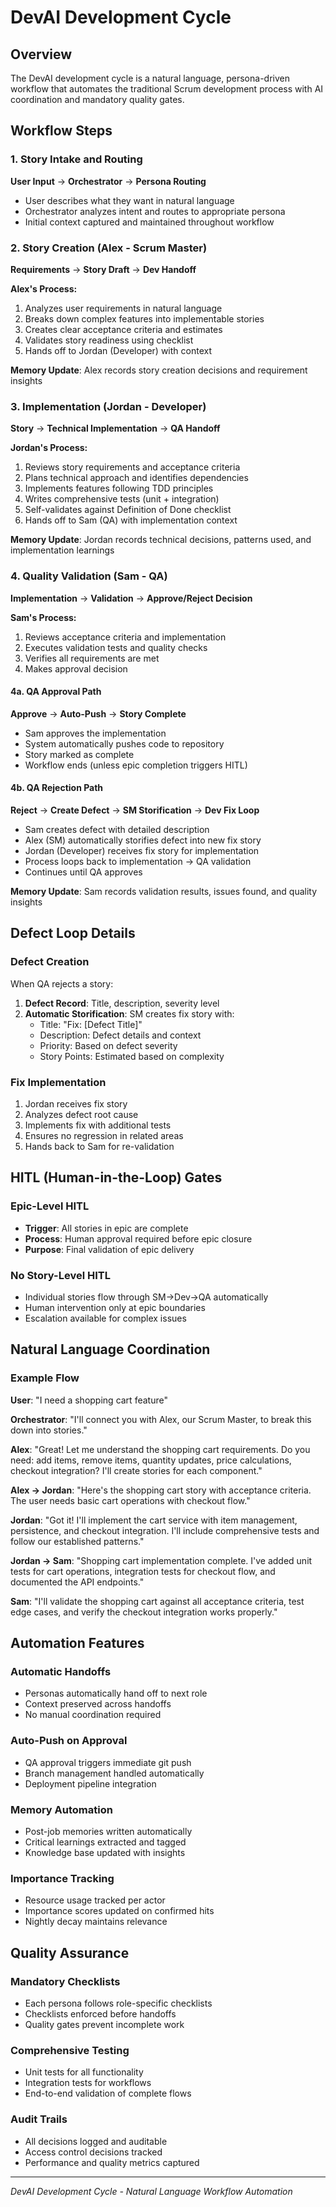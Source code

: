 # DevAI Development Cycle

## Overview

The DevAI development cycle is a natural language, persona-driven workflow that automates the traditional Scrum development process with AI coordination and mandatory quality gates.

## Workflow Steps

### 1. Story Intake and Routing

**User Input** → **Orchestrator** → **Persona Routing**

- User describes what they want in natural language
- Orchestrator analyzes intent and routes to appropriate persona
- Initial context captured and maintained throughout workflow

### 2. Story Creation (Alex - Scrum Master)

**Requirements** → **Story Draft** → **Dev Handoff**

**Alex's Process:**

1. Analyzes user requirements in natural language
2. Breaks down complex features into implementable stories
3. Creates clear acceptance criteria and estimates
4. Validates story readiness using checklist
5. Hands off to Jordan (Developer) with context

**Memory Update**: Alex records story creation decisions and requirement insights

### 3. Implementation (Jordan - Developer)

**Story** → **Technical Implementation** → **QA Handoff**

**Jordan's Process:**

1. Reviews story requirements and acceptance criteria
2. Plans technical approach and identifies dependencies
3. Implements features following TDD principles
4. Writes comprehensive tests (unit + integration)
5. Self-validates against Definition of Done checklist
6. Hands off to Sam (QA) with implementation context

**Memory Update**: Jordan records technical decisions, patterns used, and implementation learnings

### 4. Quality Validation (Sam - QA)

**Implementation** → **Validation** → **Approve/Reject Decision**

**Sam's Process:**

1. Reviews acceptance criteria and implementation
2. Executes validation tests and quality checks
3. Verifies all requirements are met
4. Makes approval decision

#### 4a. QA Approval Path

**Approve** → **Auto-Push** → **Story Complete**

- Sam approves the implementation
- System automatically pushes code to repository
- Story marked as complete
- Workflow ends (unless epic completion triggers HITL)

#### 4b. QA Rejection Path

**Reject** → **Create Defect** → **SM Storification** → **Dev Fix Loop**

- Sam creates defect with detailed description
- Alex (SM) automatically storifies defect into new fix story
- Jordan (Developer) receives fix story for implementation
- Process loops back to implementation → QA validation
- Continues until QA approves

**Memory Update**: Sam records validation results, issues found, and quality insights

## Defect Loop Details

### Defect Creation

When QA rejects a story:

1. **Defect Record**: Title, description, severity level
2. **Automatic Storification**: SM creates fix story with:
   - Title: "Fix: [Defect Title]"
   - Description: Defect details and context
   - Priority: Based on defect severity
   - Story Points: Estimated based on complexity

### Fix Implementation

1. Jordan receives fix story
2. Analyzes defect root cause
3. Implements fix with additional tests
4. Ensures no regression in related areas
5. Hands back to Sam for re-validation

## HITL (Human-in-the-Loop) Gates

### Epic-Level HITL

- **Trigger**: All stories in epic are complete
- **Process**: Human approval required before epic closure
- **Purpose**: Final validation of epic delivery

### No Story-Level HITL

- Individual stories flow through SM→Dev→QA automatically
- Human intervention only at epic boundaries
- Escalation available for complex issues

## Natural Language Coordination

### Example Flow

**User**: "I need a shopping cart feature"

**Orchestrator**: "I'll connect you with Alex, our Scrum Master, to break this down into stories."

**Alex**: "Great! Let me understand the shopping cart requirements. Do you need: add items, remove items, quantity updates, price calculations, checkout integration? I'll create stories for each component."

**Alex → Jordan**: "Here's the shopping cart story with acceptance criteria. The user needs basic cart operations with checkout flow."

**Jordan**: "Got it! I'll implement the cart service with item management, persistence, and checkout integration. I'll include comprehensive tests and follow our established patterns."

**Jordan → Sam**: "Shopping cart implementation complete. I've added unit tests for cart operations, integration tests for checkout flow, and documented the API endpoints."

**Sam**: "I'll validate the shopping cart against all acceptance criteria, test edge cases, and verify the checkout integration works properly."

## Automation Features

### Automatic Handoffs

- Personas automatically hand off to next role
- Context preserved across handoffs
- No manual coordination required

### Auto-Push on Approval

- QA approval triggers immediate git push
- Branch management handled automatically
- Deployment pipeline integration

### Memory Automation

- Post-job memories written automatically
- Critical learnings extracted and tagged
- Knowledge base updated with insights

### Importance Tracking

- Resource usage tracked per actor
- Importance scores updated on confirmed hits
- Nightly decay maintains relevance

## Quality Assurance

### Mandatory Checklists

- Each persona follows role-specific checklists
- Checklists enforced before handoffs
- Quality gates prevent incomplete work

### Comprehensive Testing

- Unit tests for all functionality
- Integration tests for workflows
- End-to-end validation of complete flows

### Audit Trails

- All decisions logged and auditable
- Access control decisions tracked
- Performance and quality metrics captured

---

_DevAI Development Cycle - Natural Language Workflow Automation_
